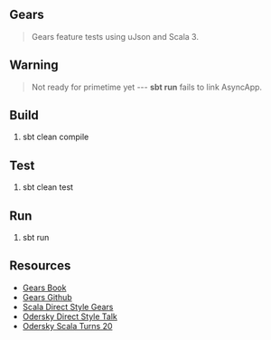 Gears
-----
>Gears feature tests using uJson and Scala 3.

Warning
-------
>Not ready for primetime yet --- **sbt run** fails to link AsyncApp.

Build
-----
1. sbt clean compile

Test
----
1. sbt clean test

Run
---
1. sbt run

Resources
---------
* [Gears Book](https://blog.nkagami.me/gears-book/introduction.html)
* [Gears Github](https://github.com/lampepfl/gears)
* [Scala Direct Style Gears](https://github.com/lampepfl/gears)
* [Odersky Direct Style Talk](https://www.youtube.com/watch?v=0Fm0y4K4YO8)
* [Odersky Scala Turns 20](https://www.youtube.com/watch?v=sNos8aGjJMA)